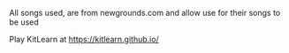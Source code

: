 All songs used, are from newgrounds.com and allow use for their songs to be used

Play KitLearn at https://kitlearn.github.io/
